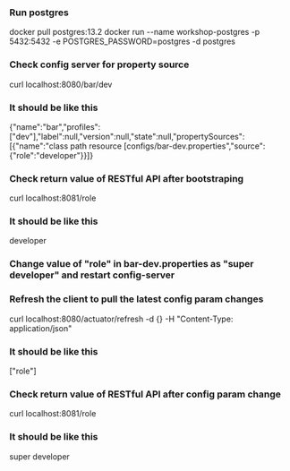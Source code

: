 ### Run postgres
docker pull postgres:13.2
docker run --name workshop-postgres -p 5432:5432 -e POSTGRES_PASSWORD=postgres -d postgres

### Check config server for property source
curl localhost:8080/bar/dev

### It should be like this
{"name":"bar","profiles":["dev"],"label":null,"version":null,"state":null,"propertySources":[{"name":"class path resource [configs/bar-dev.properties","source":{"role":"developer"}}]}

### Check return value of RESTful API after bootstraping
curl localhost:8081/role 

### It should be like this
developer

### Change value of "role" in bar-dev.properties as "super developer" and restart config-server

### Refresh the client to pull the latest config param changes
curl localhost:8080/actuator/refresh -d {} -H "Content-Type: application/json"

### It should be like this
["role"]

### Check return value of RESTful API after config param change
curl localhost:8081/role

### It should be like this
super developer


